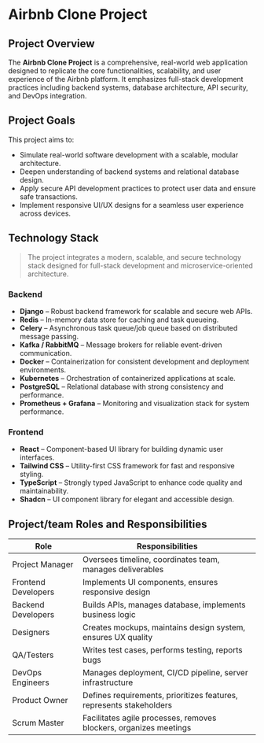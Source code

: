 # Airbnb Clone Project

## Project Overview
The **Airbnb Clone Project** is a comprehensive, real-world web application designed to replicate the core functionalities, scalability, and user experience of the Airbnb platform. It emphasizes full-stack development practices including backend systems, database architecture, API security, and DevOps integration.

## Project Goals
This project aims to:

- Simulate real-world software development with a scalable, modular architecture.  
- Deepen understanding of backend systems and relational database design.  
- Apply secure API development practices to protect user data and ensure safe transactions.  
- Implement responsive UI/UX designs for a seamless user experience across devices.  

## Technology Stack 

> The project integrates a modern, scalable, and secure technology stack designed for full-stack development and microservice-oriented architecture.

### Backend
- **Django** – Robust backend framework for scalable and secure web APIs.  
- **Redis** – In-memory data store for caching and task queueing.  
- **Celery** – Asynchronous task queue/job queue based on distributed message passing.  
- **Kafka / RabbitMQ** – Message brokers for reliable event-driven communication.  
- **Docker** – Containerization for consistent development and deployment environments.  
- **Kubernetes** – Orchestration of containerized applications at scale.  
- **PostgreSQL** – Relational database with strong consistency and performance.  
- **Prometheus + Grafana** – Monitoring and visualization stack for system performance.

### Frontend
- **React** – Component-based UI library for building dynamic user interfaces.  
- **Tailwind CSS** – Utility-first CSS framework for fast and responsive styling.  
- **TypeScript** – Strongly typed JavaScript to enhance code quality and maintainability.  
- **Shadcn** – UI component library for elegant and accessible design.



## Project/team Roles and Responsibilities

| **Role**              | **Responsibilities**                                                                 |
|-----------------------|--------------------------------------------------------------------------------------|
| Project Manager       | Oversees timeline, coordinates team, manages deliverables                           |
| Frontend Developers   | Implements UI components, ensures responsive design                                 |
| Backend Developers    | Builds APIs, manages database, implements business logic                            |
| Designers             | Creates mockups, maintains design system, ensures UX quality                        |
| QA/Testers            | Writes test cases, performs testing, reports bugs                                   |
| DevOps Engineers      | Manages deployment, CI/CD pipeline, server infrastructure                           |
| Product Owner         | Defines requirements, prioritizes features, represents stakeholders                 |
| Scrum Master          | Facilitates agile processes, removes blockers, organizes meetings                   |



